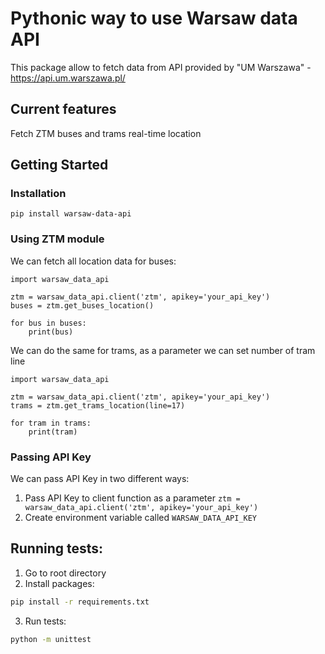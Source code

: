 # Pythonic way to use Warsaw data API

This package allow to fetch data from API provided by "UM Warszawa" - https://api.um.warszawa.pl/

## Current features

Fetch ZTM buses and trams real-time location

## Getting Started

### Installation

```
pip install warsaw-data-api
```

### Using ZTM module

We can fetch all location data for buses:

```
import warsaw_data_api

ztm = warsaw_data_api.client('ztm', apikey='your_api_key')
buses = ztm.get_buses_location()

for bus in buses:
    print(bus)
```

We can do the same for trams, as a parameter we can set number of tram line

```
import warsaw_data_api

ztm = warsaw_data_api.client('ztm', apikey='your_api_key')
trams = ztm.get_trams_location(line=17)

for tram in trams:
    print(tram)
```

### Passing API Key

We can pass API Key in two different ways:

1. Pass API Key to client function as a parameter `ztm = warsaw_data_api.client('ztm', apikey='your_api_key')`
2. Create environment variable called `WARSAW_DATA_API_KEY`

## Running tests:

1. Go to root directory
2. Install packages:

```bash
pip install -r requirements.txt
```

3. Run tests:

```bash
python -m unittest
```

